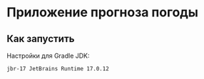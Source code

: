 # Приложение прогноза погоды

## Как запустить

Настройки для Gradle JDK:
   ```bash
   jbr-17 JetBrains Runtime 17.0.12

